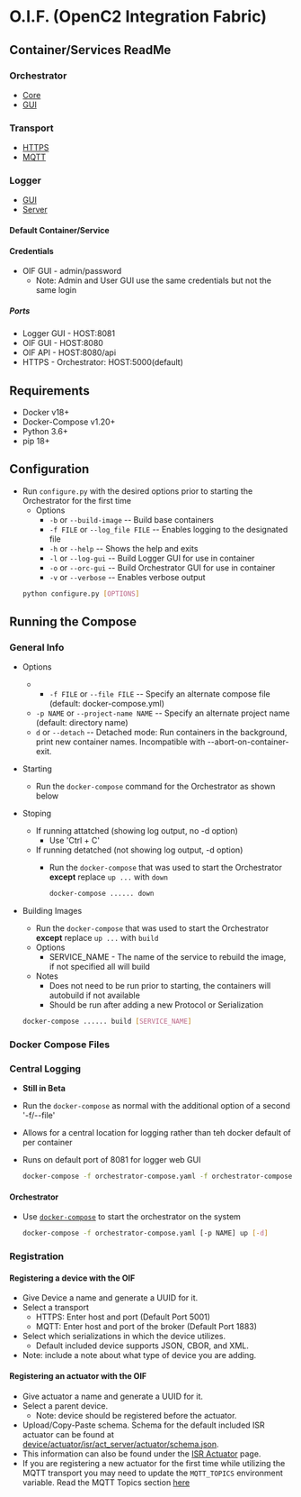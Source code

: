 # O.I.F. (OpenC2 Integration Fabric)

## Container/Services ReadMe
### Orchestrator
- [Core](../orchestrator/core/ReadMe.md)
- [GUI](../orchestrator/gui/client/ReadMe.md)

### Transport
- [HTTPS](orchestrator/transport/https/README.md)
- [MQTT](orchestrator/transport/mqtt/ReadMe.md)

### Logger
- [GUI](../logger/gui/ReadMe.md)
- [Server](../logger/server/ReadMe.md)

#### Default Container/Service
#### Credentials
- OIF GUI - admin/password
	- Note: Admin and User GUI use the same credentials but not the same login

##### Ports
- Logger GUI - HOST:8081
- OIF GUI - HOST:8080
- OIF API - HOST:8080/api
- HTTPS - Orchestrator: HOST:5000(default)

## Requirements
- Docker v18+
- Docker-Compose v1.20+
- Python 3.6+
- pip 18+

## Configuration
- Run `configure.py` with the desired options prior to starting the Orchestrator for the first time
	- Options
		- `-b` or `--build-image` -- Build base containers
    	- `-f FILE` or `--log_file FILE` -- Enables logging to the designated file
    	- `-h` or `--help` -- Shows the help and exits
		- `-l` or `--log-gui` -- Build Logger GUI for use in container
		- `-o` or `--orc-gui` -- Build Orchestrator GUI for use in container
    	- `-v` or `--verbose` -- Enables verbose output    	
    ```bash
    python configure.py [OPTIONS]
    ```

## Running the Compose
### General Info
- Options
	- * `-f FILE` or `--file FILE` -- Specify an alternate compose file (default: docker-compose.yml)
	- `-p NAME` or `--project-name NAME` -- Specify an alternate project name (default: directory name)
	- `d` or `--detach` -- Detached mode: Run containers in the background, print new container names. Incompatible with --abort-on-container-exit.
- Starting
	- Run the `docker-compose` command for the Orchestrator as shown below

-  Stoping
	-  If running attatched (showing log output, no -d option)
		-  Use 'Ctrl + C' 
	-  If running detatched (not showing log output, -d option)
		-  Run the `docker-compose` that was used to start the Orchestrator **except** replace `up ...` with `down`
			
			```bash
			docker-compose ...... down
			```
- Building Images
	- Run the `docker-compose` that was used to start the Orchestrator **except** replace `up ...` with `build`
	- Options
		- SERVICE_NAME - The name of the service to rebuild the image, if not specified all will build
	- Notes
		- Does not need to be run prior to starting, the containers will autobuild if not available
		- Should be run after adding a new Protocol or Serialization
	
	```bash
	docker-compose ...... build [SERVICE_NAME]
	```

### Docker Compose Files
### Central Logging
- __Still in Beta__
- Run the `docker-compose` as normal with the additional option of a second '-f/--file'
- Allows for a central location for logging rather than teh docker default of per container
- Runs on default port of 8081 for logger web GUI

	```bash
	docker-compose -f orchestrator-compose.yaml -f orchestrator-compose.log.yaml ...
	```

#### Orchestrator
- Use [`docker-compose`](https://docs.docker.com/compose/reference/overview/) to start the orchestrator on the system

	```bash
	docker-compose -f orchestrator-compose.yaml [-p NAME] up [-d]
    ```

### Registration
#### Registering a device with the OIF
- Give Device a name and generate a UUID for it.
- Select a transport
    - HTTPS: Enter host and port (Default Port 5001)
    - MQTT: Enter host and port of the broker (Default Port 1883)
- Select which serializations in which the device utilizes.
    - Default included device supports JSON, CBOR, and XML.
- Note: include a note about what type of device you are adding.

#### Registering an actuator with the OIF
- Give actuator a name and generate a UUID for it.
- Select a parent device.
    -  Note: device should be registered before the actuator.
- Upload/Copy-Paste schema. Schema for the default included ISR actuator can be found at [device/actuator/isr/act_server/actuator/schema.json](../device/actuator/isr/act_server/actuator/schema.json).
- This information can also be found under the [ISR Actuator](../device/actuator/isr/ReadMe.md) page.
- If you are registering a new actuator for the first time while utilizing the MQTT transport you may need to update the `MQTT_TOPICS` environment variable. Read the MQTT Topics section [here](transport/mqtt/ReadMe.md)